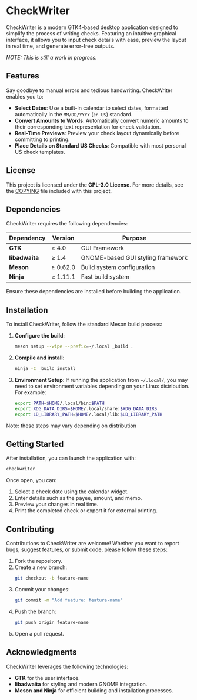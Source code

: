 # CheckWriter

CheckWriter is a modern GTK4-based desktop application designed to simplify the
process of writing checks. Featuring an intuitive graphical interface, it
allows you to input check details with ease, preview the layout in real time,
and generate error-free outputs.

*NOTE: This is still a work in progress.*

## Features

Say goodbye to manual errors and tedious handwriting. CheckWriter enables you
to:

- **Select Dates**: Use a built-in calendar to select dates, formatted
  automatically in the `MM/DD/YYYY` (`en_US`) standard.
- **Convert Amounts to Words**: Automatically convert numeric amounts to their
  corresponding text representation for check validation.
- **Real-Time Previews**: Preview your check layout dynamically before
  committing to printing.
- **Place Details on Standard US Checks**: Compatible with most personal US
  check templates.

## License

This project is licensed under the **GPL-3.0 License**. For more details, see
the [COPYING](COPYING) file included with this project.

## Dependencies

CheckWriter requires the following dependencies:

| Dependency   | Version  | Purpose                     |
|--------------|----------|-----------------------------|
| **GTK**      | ≥ 4.0    | GUI Framework               |
| **libadwaita** | ≥ 1.4   | GNOME-based GUI styling framework |
| **Meson**    | ≥ 0.62.0 | Build system configuration  |
| **Ninja**    | ≥ 1.11.1 | Fast build system           |

Ensure these dependencies are installed before building the application.

## Installation

To install CheckWriter, follow the standard Meson build process:

1. **Configure the build**:
   ```bash
   meson setup --wipe --prefix=~/.local _build .
   ```

2. **Compile and install**:
   ```bash
   ninja -C _build install
   ```

3. **Environment Setup**:
   If running the application from `~/.local/`, you may need to set environment
   variables depending on your Linux distribution. For example:

   ```bash
   export PATH=$HOME/.local/bin:$PATH
   export XDG_DATA_DIRS=$HOME/.local/share:$XDG_DATA_DIRS
   export LD_LIBRARY_PATH=$HOME/.local/lib:$LD_LIBRARY_PATH
   ```

Note: these steps may vary depending on distribution

## Getting Started

After installation, you can launch the application with:
```bash
checkwriter
```

Once open, you can:
1. Select a check date using the calendar widget.
2. Enter details such as the payee, amount, and memo.
3. Preview your changes in real time.
4. Print the completed check or export it for external printing.

## Contributing

Contributions to CheckWriter are welcome! Whether you want to report bugs,
suggest features, or submit code, please follow these steps:

1. Fork the repository.
2. Create a new branch:
   ```bash
   git checkout -b feature-name
   ```
3. Commit your changes:
   ```bash
   git commit -m "Add feature: feature-name"
   ```
4. Push the branch:
   ```bash
   git push origin feature-name
   ```
5. Open a pull request.

## Acknowledgments

CheckWriter leverages the following technologies:
- **GTK** for the user interface.
- **libadwaita** for styling and modern GNOME integration.
- **Meson and Ninja** for efficient building and installation processes.
